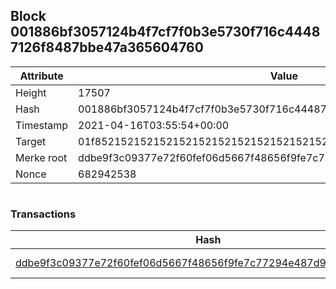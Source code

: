 ## Block 001886bf3057124b4f7cf7f0b3e5730f716c44487126f8487bbe47a365604760

Attribute | Value
--- | ---
Height | 17507
Hash | 001886bf3057124b4f7cf7f0b3e5730f716c44487126f8487bbe47a365604760
Timestamp | 2021-04-16T03:55:54+00:00
Target | 01f8521521521521521521521521521521521521521521521521521521521521
Merke root | ddbe9f3c09377e72f60fef06d5667f48656f9fe7c77294e487d909eabb239c16
Nonce | 682942538

```

```

### Transactions

Hash | Amount
--- | ---
[ddbe9f3c09377e72f60fef06d5667f48656f9fe7c77294e487d909eabb239c16](ddbe9f3c09377e72f60fef06d5667f48656f9fe7c77294e487d909eabb239c16.md) | 10.00000000 SKEPTI 
